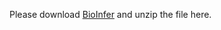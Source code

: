 Please download [BioInfer](https://drive.google.com/drive/folders/0B--ZKWD8ahE4RmFBTjR6aUJjTkU?usp=sharing) and unzip the file here.
